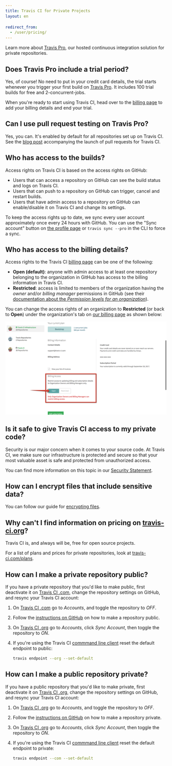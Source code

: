 ```yaml
---
title: Travis CI for Private Projects
layout: en

redirect_from:
  - /user/pricing/
---
```


<div id="toc"></div>

Learn more about [Travis Pro](http://travis-ci.com), our hosted
continuous integration solution for private repositories.

## Does Travis Pro include a trial period?

Yes, of course! No need to put in your credit card details, the trial starts whenever you trigger your first build on [Travis Pro](http://travis-ci.com). It includes 100 trial builds for free and 2-concurrent-jobs.

When you're ready to start using Travis CI, head over to the [billing page](https://billing.travis-ci.com/) to add your billing details and end your trial.

## Can I use pull request testing on Travis Pro?

Yes, you can. It's enabled by default for all repositories set up on Travis CI. See
the [blog
post](http://blog.travis-ci.com/announcing-pull-request-support/)
accompanying the launch of pull requests for Travis CI.

## Who has access to the builds?

Access rights on Travis CI is based on the access rights on GitHub:

- Users that can access a repository on GitHub can see the build status and logs on Travis CI.
- Users that can push to a repository on GitHub can trigger, cancel and restart builds.
- Users that have admin access to a repository on GitHub can enable/disable it on Travis CI and change its settings.

To keep the access rights up to date, we sync every user account approximately once every 24 hours with GitHub. You can use the "Sync account" button on [the profile page](https://travis-ci.com/profile) or `travis sync --pro` in the CLI to force a sync.

## Who has access to the billing details?

Access rights to the Travis CI [billing page](https://billing.travis-ci.com) can be one of the following:

- **Open (default)**: anyone with admin access to at least one repository belonging to the organization in GitHub has access to the billing information in Travis CI.
- **Restricted**: access is limited to members of the organization having the _owner_ and/or _billing manager_ permissions in GitHub (see their [documentation about the _Permission levels for an organization_](https://help.github.com/articles/permission-levels-for-an-organization/)).

You can change the access rights of an organization to **Restricted** (or back to **Open**) under the organization's tab on [our billing page](https://billing.travis-ci.com) as shown below:

![Billing access toggle](/images/admin_only_toggle.png "Billing access toggle")

## Is it safe to give Travis CI access to my private code?

Security is our major concern when it comes to your source code. At Travis CI, we make sure our infrastructure is protected and secure so that your most valuable asset is safe and protected from unauthorized access.

You can find more information on this topic in our [Security Statement](https://billing.travis-ci.com/pages/security).

## How can I encrypt files that include sensitive data?

You can follow our guide for [encrypting files](/user/encrypting-files/).

## Why can't I find information on pricing on [travis-ci.org](https://travis-ci.org)?

Travis CI is, and always will be, free for open source projects.

For a list of plans and prices for private repositories, look at
[travis-ci.com/plans](https://travis-ci.com/plans).

## How can I make a private repository public?

If you have a private repository that you'd like to make public, first
deactivate it on [Travis CI .com](https://travis-ci.com), change the repository
settings on GitHub, and resync your Travis CI account:

1. On [Travis CI .com](https://travis-ci.com) go to *Accounts*, and toggle the
   repository to *OFF*.

1. Follow the [instructions on
GitHub](https://help.github.com/articles/making-a-private-repository-public/) on
how to make a repository public.

2. On [Travis CI .org](https://travis-ci.org) go to *Accounts*, click *Sync
   Account*, then toggle the repository to *ON*.

5. If you're using the Travis CI [commmand line client](https://github.com/travis-ci/travis.rb#readme)
   reset the default endpoint to public:

   ```sh
   travis endpoint --org --set-default
   ```

## How can I make a public repository private?

If you have a public repository that you'd like to make private, first
deactivate it on [Travis CI .org](https://travis-ci.org), change the repository
settings on GitHub, and resync your Travis CI account:

1. On [Travis CI .org](https://travis-ci.org) go to *Accounts*, and toggle the
   repository to *OFF*.

1. Follow the [instructions on
GitHub](https://help.github.com/articles/making-a-public-repository-private/) on
how to make a repository private.

2. On [Travis CI .org](https://travis-ci.org) go to *Accounts*, click *Sync
   Account*, then toggle the repository to *ON*.

5. If you're using the Travis CI [commmand line client](https://github.com/travis-ci/travis.rb#readme)
   reset the default endpoint to private:

   ```sh
   travis endpoint --com --set-default
   ```
